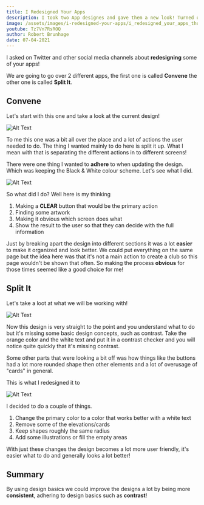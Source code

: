 ```yaml
---
title: I Redesigned Your Apps
description: I took two App designes and gave them a new look! Turned out super cool!
image: /assets/images/i-redesigned-your-apps/i_redesigned_your_apps_thumbnail.webp
youtube: Tz7Vn7RsROQ
author: Robert Brunhage
date: 07-04-2021
---
```


I asked on Twitter and other social media channels about **redesigning** some of your apps!

We are going to go over 2 different apps, the first one is called **Convene** the other one is called **Split It**.

## Convene

Let's start with this one and take a look at the current design!

![Alt Text](/assets/images/i-redesigned-your-apps/convene_before.webp)

To me this one was a bit all over the place and a lot of actions the user needed to do. The thing I wanted mainly to do here is split it up. What I mean with that is separating the different actions in to different screens!

There were one thing I wanted to **adhere** to when updating the design. Which was keeping the Black & White colour scheme. Let's see what I did.

![Alt Text](/assets/images/i-redesigned-your-apps/all_convene_after.webp)

So what did I do? Well here is my thinking

1. Making a **CLEAR** button that would be the primary action
2. Finding some artwork
3. Making it obvious which screen does what
4. Show the result to the user so that they can decide with the full information

Just by breaking apart the design into different sections it was a lot **easier** to make it organized and look better. We could put everything on the same page but the idea here was that it's not a main action to create a club so this page wouldn't be shown that often. So making the process **obvious** for those times seemed like a good choice for me!

## Split It

Let's take a loot at what we will be working with!

![Alt Text](/assets/images/i-redesigned-your-apps/split_it_before.webp)

Now this design is very straight to the point and you understand what to do but it's missing some basic design concepts, such as contrast. Take the orange color and the white text and put it in a contrast checker and you will notice quite quickly that it's missing contrast.

Some other parts that were looking a bit off was how things like the buttons had a lot more rounded shape then other elements and a lot of overusage of "cards" in general.

This is what I redesigned it to

![Alt Text](/assets/images/i-redesigned-your-apps/split_it_after.webp)

I decided to do a couple of things.

1. Change the primary color to a color that works better with a white text
2. Remove some of the elevations/cards
3. Keep shapes roughly the same radius
4. Add some illustrations or fill the empty areas

With just these changes the design becomes a lot more user friendly, it's easier what to do and generally looks a lot better!

## Summary

By using design basics we could improve the designs a lot by being more **consistent**, adhering to design basics such as **contrast**!
